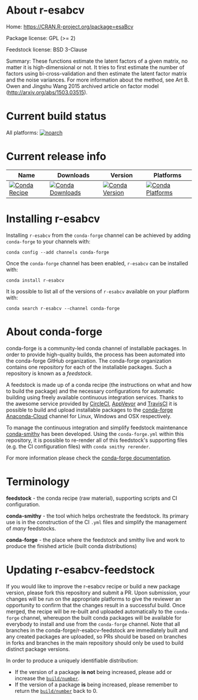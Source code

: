 About r-esabcv
==============

Home: https://CRAN.R-project.org/package=esaBcv

Package license: GPL (>= 2)

Feedstock license: BSD 3-Clause

Summary: These functions estimate the latent factors of a given matrix, no matter it is high-dimensional or not. It tries to first estimate the number of factors using bi-cross-validation and then estimate the latent factor matrix and the noise variances. For more information about the method, see Art B. Owen and Jingshu Wang 2015 archived article on factor model (http://arxiv.org/abs/1503.03515).



Current build status
====================

All platforms:
[![noarch](https://img.shields.io/circleci/project/github/conda-forge/r-esabcv-feedstock/master.svg?label=noarch)](https://circleci.com/gh/conda-forge/r-esabcv-feedstock)

Current release info
====================

| Name | Downloads | Version | Platforms |
| --- | --- | --- | --- |
| [![Conda Recipe](https://img.shields.io/badge/recipe-r--esabcv-green.svg)](https://anaconda.org/conda-forge/r-esabcv) | [![Conda Downloads](https://img.shields.io/conda/dn/conda-forge/r-esabcv.svg)](https://anaconda.org/conda-forge/r-esabcv) | [![Conda Version](https://img.shields.io/conda/vn/conda-forge/r-esabcv.svg)](https://anaconda.org/conda-forge/r-esabcv) | [![Conda Platforms](https://img.shields.io/conda/pn/conda-forge/r-esabcv.svg)](https://anaconda.org/conda-forge/r-esabcv) |

Installing r-esabcv
===================

Installing `r-esabcv` from the `conda-forge` channel can be achieved by adding `conda-forge` to your channels with:

```
conda config --add channels conda-forge
```

Once the `conda-forge` channel has been enabled, `r-esabcv` can be installed with:

```
conda install r-esabcv
```

It is possible to list all of the versions of `r-esabcv` available on your platform with:

```
conda search r-esabcv --channel conda-forge
```


About conda-forge
=================

conda-forge is a community-led conda channel of installable packages.
In order to provide high-quality builds, the process has been automated into the
conda-forge GitHub organization. The conda-forge organization contains one repository
for each of the installable packages. Such a repository is known as a *feedstock*.

A feedstock is made up of a conda recipe (the instructions on what and how to build
the package) and the necessary configurations for automatic building using freely
available continuous integration services. Thanks to the awesome service provided by
[CircleCI](https://circleci.com/), [AppVeyor](https://www.appveyor.com/)
and [TravisCI](https://travis-ci.org/) it is possible to build and upload installable
packages to the [conda-forge](https://anaconda.org/conda-forge)
[Anaconda-Cloud](https://anaconda.org/) channel for Linux, Windows and OSX respectively.

To manage the continuous integration and simplify feedstock maintenance
[conda-smithy](https://github.com/conda-forge/conda-smithy) has been developed.
Using the ``conda-forge.yml`` within this repository, it is possible to re-render all of
this feedstock's supporting files (e.g. the CI configuration files) with ``conda smithy rerender``.

For more information please check the [conda-forge documentation](https://conda-forge.org/docs/).

Terminology
===========

**feedstock** - the conda recipe (raw material), supporting scripts and CI configuration.

**conda-smithy** - the tool which helps orchestrate the feedstock.
                   Its primary use is in the construction of the CI ``.yml`` files
                   and simplify the management of *many* feedstocks.

**conda-forge** - the place where the feedstock and smithy live and work to
                  produce the finished article (built conda distributions)


Updating r-esabcv-feedstock
===========================

If you would like to improve the r-esabcv recipe or build a new
package version, please fork this repository and submit a PR. Upon submission,
your changes will be run on the appropriate platforms to give the reviewer an
opportunity to confirm that the changes result in a successful build. Once
merged, the recipe will be re-built and uploaded automatically to the
`conda-forge` channel, whereupon the built conda packages will be available for
everybody to install and use from the `conda-forge` channel.
Note that all branches in the conda-forge/r-esabcv-feedstock are
immediately built and any created packages are uploaded, so PRs should be based
on branches in forks and branches in the main repository should only be used to
build distinct package versions.

In order to produce a uniquely identifiable distribution:
 * If the version of a package **is not** being increased, please add or increase
   the [``build/number``](https://conda.io/docs/user-guide/tasks/build-packages/define-metadata.html#build-number-and-string).
 * If the version of a package **is** being increased, please remember to return
   the [``build/number``](https://conda.io/docs/user-guide/tasks/build-packages/define-metadata.html#build-number-and-string)
   back to 0.
